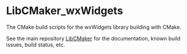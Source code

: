 # LibCMaker_wxWidgets

The CMake build scripts for the wxWidgets library building with CMake.

See the main repository [LibCMaker](https://github.com/LibCMaker/LibCMaker) for the documentation, known build issues, build status, etc.
